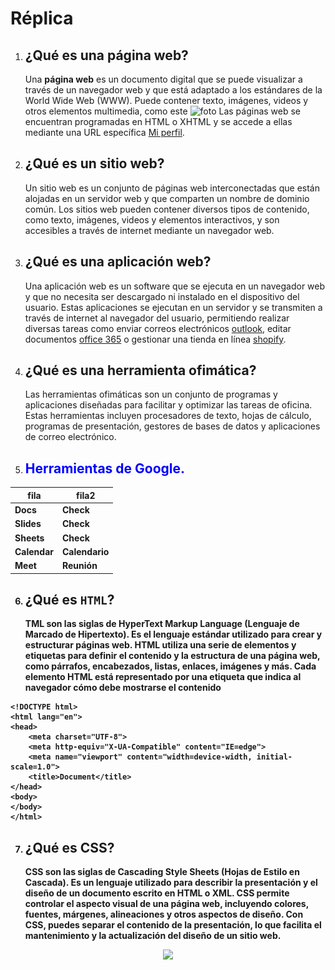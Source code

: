 # Réplica

1. ## **¿Qué es una página web?**

    Una **página web** es un documento digital que se puede visualizar a través de un navegador web y que está adaptado a los estándares de la World Wide Web (WWW). Puede             contener texto, imágenes, videos y otros elementos multimedia, como este ![foto](https://github.com/Rub3n-byte/ruben-A01/blob/main/foto.jpg "foto") Las páginas web se             encuentran programadas en HTML o XHTML y se accede a ellas mediante una URL específica [Mi perfil](https://github.com/Rub3n-byte "mi perfil").

2. ## **¿Qué es un sitio web?**

    Un sitio web es un conjunto de páginas web interconectadas que están alojadas en un servidor web y que comparten un nombre de dominio común. Los sitios web pueden contener         diversos tipos de contenido, como texto, imágenes, videos y elementos interactivos, y son accesibles a través de internet mediante un navegador web.

3. ## **¿Qué es una aplicación web?**

    Una aplicación web es un software que se ejecuta en un navegador web y que no necesita ser descargado ni instalado en el dispositivo del usuario. Estas aplicaciones se            ejecutan en un servidor y se transmiten a través de internet al navegador del usuario, permitiendo realizar diversas tareas como enviar correos electrónicos [outlook](            https://www.outlook.com "outlook"), editar documentos [office 365](https://www.office.com "office") o gestionar una tienda en línea [shopify](https://www.shopify.com "shopify").

4. ## **¿Qué es una herramienta ofimática?**

    Las herramientas ofimáticas son un conjunto de programas y aplicaciones diseñadas para facilitar y optimizar las tareas de oficina. Estas herramientas incluyen procesadores         de texto, hojas de cálculo, programas de presentación, gestores de bases de datos y aplicaciones de correo electrónico.

5. ## <span style="color:blue;"><strong>Herramientas de Google.</span>

| fila     | fila2     |
|----------|-----------|
| Docs     | Check     |
| Slides   | Check     |
| Sheets   | Check     |
| Calendar | Calendario|
| Meet     | Reunión   |

6. ## **¿Qué es ````HTML````?**

    TML son las siglas de HyperText Markup Language (Lenguaje de Marcado de Hipertexto). Es el lenguaje estándar utilizado para crear y estructurar páginas web. HTML utiliza una     serie de elementos y etiquetas para definir el contenido y la estructura de una página web, como párrafos, encabezados, listas, enlaces, imágenes y más. Cada elemento HTML         está representado por una etiqueta que indica al navegador cómo debe mostrarse el contenido

```
<!DOCTYPE html>
<html lang="en">
<head>
    <meta charset="UTF-8">
    <meta http-equiv="X-UA-Compatible" content="IE=edge">
    <meta name="viewport" content="width=device-width, initial-scale=1.0">
    <title>Document</title>
</head>
<body>
</body>
</html>
```

7. ## **¿Qué es CSS?**

    CSS son las siglas de Cascading Style Sheets (Hojas de Estilo en Cascada). Es un lenguaje utilizado para describir la presentación y el diseño de un documento escrito en HTML     o XML. CSS permite controlar el aspecto visual de una página web, incluyendo colores, fuentes, márgenes, alineaciones y otros aspectos de diseño. Con CSS, puedes separar el         contenido de la presentación, lo que facilita el mantenimiento y la actualización del diseño de un sitio web.

<p align="center">
  <img src=![foto](https://github.com/Rub3n-byte/RigolRuben/blob/main/foto.png)>
</p>
